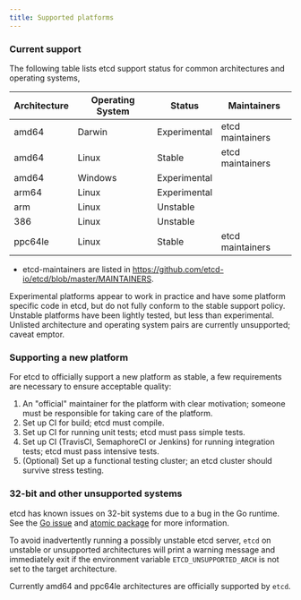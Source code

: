 ```yaml
---
title: Supported platforms
---
```


### Current support

The following table lists etcd support status for common architectures and operating systems,

| Architecture | Operating System | Status       | Maintainers      |
| ------------ | ---------------- | ------------ |------------------|
| amd64        | Darwin           | Experimental | etcd maintainers |
| amd64        | Linux            | Stable       | etcd maintainers |
| amd64        | Windows          | Experimental |                  |
| arm64        | Linux            | Experimental |                  |
| arm          | Linux            | Unstable     |                  |
| 386          | Linux            | Unstable     |                  |
| ppc64le      | Linux            | Stable       | etcd maintainers |

* etcd-maintainers are listed in https://github.com/etcd-io/etcd/blob/master/MAINTAINERS.

Experimental platforms appear to work in practice and have some platform specific code in etcd, but do not fully conform to the stable support policy. Unstable platforms have been lightly tested, but less than experimental. Unlisted architecture and operating system pairs are currently unsupported; caveat emptor.

### Supporting a new platform

For etcd to officially support a new platform as stable, a few requirements are necessary to ensure acceptable quality:

1. An "official" maintainer for the platform with clear motivation; someone must be responsible for taking care of the platform.
2. Set up CI for build; etcd must compile.
3. Set up CI for running unit tests; etcd must pass simple tests.
4. Set up CI (TravisCI, SemaphoreCI or Jenkins) for running integration tests; etcd must pass intensive tests.
5. (Optional) Set up a functional testing cluster; an etcd cluster should survive stress testing.

### 32-bit and other unsupported systems

etcd has known issues on 32-bit systems due to a bug in the Go runtime. See the [Go issue][go-issue] and [atomic package][go-atomic] for more information.

To avoid inadvertently running a possibly unstable etcd server, `etcd` on unstable or unsupported architectures will print a warning message and immediately exit if the environment variable `ETCD_UNSUPPORTED_ARCH` is not set to the target architecture.

Currently amd64 and ppc64le architectures are officially supported by `etcd`.

[go-atomic]: https://golang.org/pkg/sync/atomic/#pkg-note-BUG
[go-issue]: https://github.com/golang/go/issues/599
